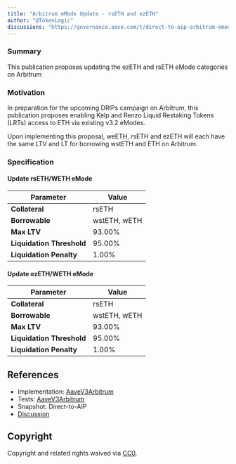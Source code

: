```yaml
---
title: "Arbitrum eMode Update - rsETH and ezETH"
author: "@TokenLogic"
discussions: "https://governance.aave.com/t/direct-to-aip-arbitrum-emode-update-rseth-and-ezeth/22731"
---
```


### Summary

This publication proposes updating the ezETH and rsETH eMode categories on Arbitrum

### Motivation

In preparation for the upcoming DRIPs campaign on Arbitrum, this publication proposes enabling Kelp and Renzo Liquid Restaking Tokens (LRTs) access to ETH via existing v3.2 eModes.

Upon implementing this proposal, weETH, rsETH and ezETH will each have the same LTV and LT for borrowing wstETH and ETH on Arbitrum.

### Specification

#### Update rsETH/WETH eMode

| **Parameter**             | **Value**    |
| ------------------------- | ------------ |
| **Collateral**            | rsETH        |
| **Borrowable**            | wstETH, wETH |
| **Max LTV**               | 93.00%       |
| **Liquidation Threshold** | 95.00%       |
| **Liquidation Penalty**   | 1.00%        |

#### Update ezETH/WETH eMode

| **Parameter**             | **Value**    |
| ------------------------- | ------------ |
| **Collateral**            | rsETH        |
| **Borrowable**            | wstETH, wETH |
| **Max LTV**               | 93.00%       |
| **Liquidation Threshold** | 95.00%       |
| **Liquidation Penalty**   | 1.00%        |

## References

- Implementation: [AaveV3Arbitrum](https://github.com/bgd-labs/aave-proposals-v3/blob/main/src/20250805_AaveV3Arbitrum_ArbitrumEModeUpdateRsETHAndEzETH/AaveV3Arbitrum_ArbitrumEModeUpdateRsETHAndEzETH_20250805.sol)
- Tests: [AaveV3Arbitrum](https://github.com/bgd-labs/aave-proposals-v3/blob/main/src/20250805_AaveV3Arbitrum_ArbitrumEModeUpdateRsETHAndEzETH/AaveV3Arbitrum_ArbitrumEModeUpdateRsETHAndEzETH_20250805.t.sol)
- Snapshot: Direct-to-AIP
- [Discussion](https://governance.aave.com/t/direct-to-aip-arbitrum-emode-update-rseth-and-ezeth/22731)

## Copyright

Copyright and related rights waived via [CC0](https://creativecommons.org/publicdomain/zero/1.0/).
